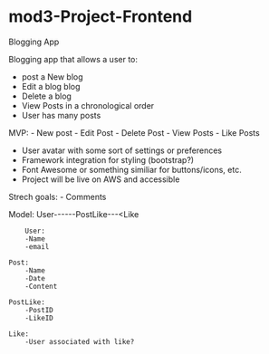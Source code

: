 # mod3-Project-Frontend

Blogging App

Blogging app that allows a user to: 
- post a New blog 
- Edit a blog blog 
- Delete a blog 
- View Posts in a chronological order 
- User has many posts

MVP:
    - New post
    - Edit Post
    - Delete Post
    - View Posts
    - Like Posts

* User avatar with some sort of settings or preferences 
* Framework integration for styling (bootstrap?)
* Font Awesome or something similiar for buttons/icons, etc.
* Project will be live on AWS and accessible



Strech goals:
    - Comments

Model:
    User---<Post>---PostLike---<Like

        User:
        -Name
        -email

    Post:
        -Name
        -Date
        -Content

    PostLike:
        -PostID
        -LikeID

    Like:
        -User associated with like?
